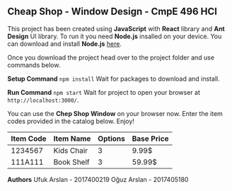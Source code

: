 ## Cheap Shop - Window Design - CmpE 496 HCI

This project has been created using **JavaScript** with **React** library and **Ant Design** UI library. To run it you need **Node.js** insalled on your device. You can download and install **Node.js** [here](https://nodejs.org/en/).


Once you download the project head over to the project folder and use commands below.

**Setup Command**
`npm install`
Wait for packages to download and install.

  

**Run Command**
`npm start`
Wait for project to open your browser at `http://localhost:3000/`.

You can use the **Chep Shop Window** on your browser now. Enter the item codes provided in the catalog below. Enjoy!

| Item Code | Item Name | Options | Base Price |
|----|----|--|---|
| 1234567 | Kids Chair | 3 | 9.99$ |
| 111A111 | Book Shelf | 3 | 59.99$ |

**Authors**
Ufuk Arslan - 2017400219
Oğuz Arslan - 2017405180